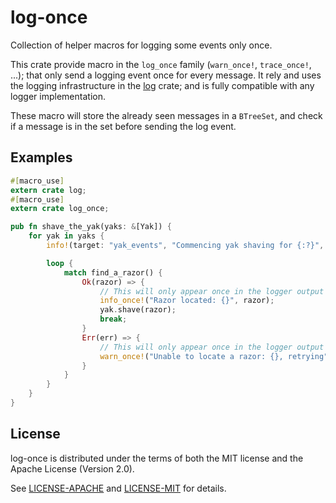 # log-once

Collection of helper macros for logging some events only once.

This crate provide macro in the `log_once` family (`warn_once!`,
`trace_once!`, ...); that only send a logging event once for every message.
It rely and uses the logging infrastructure in the [log][log] crate; and
is fully compatible with any logger implementation.

These macro will store the already seen messages in a `BTreeSet`, and check
if a message is in the set before sending the log event.

[log]: https://crates.io/crates/log

## Examples

```rust
#[macro_use]
extern crate log;
#[macro_use]
extern crate log_once;

pub fn shave_the_yak(yaks: &[Yak]) {
    for yak in yaks {
        info!(target: "yak_events", "Commencing yak shaving for {:?}", yak);

        loop {
            match find_a_razor() {
                Ok(razor) => {
                    // This will only appear once in the logger output for each razor
                    info_once!("Razor located: {}", razor);
                    yak.shave(razor);
                    break;
                }
                Err(err) => {
                    // This will only appear once in the logger output for each error
                    warn_once!("Unable to locate a razor: {}, retrying", err);
                }
            }
        }
    }
}
```

## License

log-once is distributed under the terms of both the MIT license and the
Apache License (Version 2.0).

See [LICENSE-APACHE](LICENSE-APACHE) and [LICENSE-MIT](LICENSE-MIT) for details.
